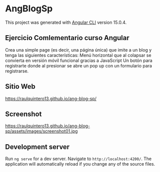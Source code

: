 # AngBlogSp

This project was generated with [Angular CLI](https://github.com/angular/angular-cli) version 15.0.4.

## Ejercicio Comlementario curso Angular
Crea una simple page (es decir, una página única) que imite a un blog y tenga las siguientes características: Menú horizontal que al colapsar se convierta en versión móvil funcional gracias a JavaScript Un botón para registrarte donde al presionar se abre un pop up con un formulario para registrarse.

## Sitio Web
https://raulquintero13.github.io/ang-blog-sp/

## Screenshot
https://raulquintero13.github.io/ang-blog-sp/assets/images/screenshot01.jpg

## Development server

Run `ng serve` for a dev server. Navigate to `http://localhost:4200/`. The application will automatically reload if you change any of the source files.

